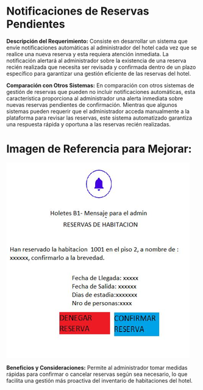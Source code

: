 # Notificaciones de Reservas Pendientes

**Descripción del Requerimiento:**
Consiste en desarrollar un sistema que envíe notificaciones automáticas al administrador del hotel cada vez que se realice una nueva reserva y esta requiera atención inmediata. La notificación alertará al administrador sobre la existencia de una reserva recién realizada que necesita ser revisada y confirmada dentro de un plazo específico para garantizar una gestión eficiente de las reservas del hotel.

**Comparación con Otros Sistemas:**
En comparación con otros sistemas de gestión de reservas que pueden no incluir notificaciones automáticas, esta característica proporciona al administrador una alerta inmediata sobre nuevas reservas pendientes de confirmación. Mientras que algunos sistemas pueden requerir que el administrador acceda manualmente a la plataforma para revisar las reservas, este sistema automatizado garantiza una respuesta rápida y oportuna a las reservas recién realizadas.


# Imagen de Referencia para Mejorar:
![imagen](./img/r4-1.jpg)


**Beneficios y Consideraciones:**
Permite al administrador tomar medidas rápidas para confirmar o cancelar reservas según sea necesario, lo que facilita una gestión más proactiva del inventario de habitaciones del hotel.
